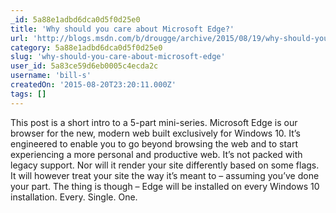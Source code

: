 ```yaml
---
_id: 5a88e1adbd6dca0d5f0d25e0
title: 'Why should you care about Microsoft Edge?'
url: 'http://blogs.msdn.com/b/drougge/archive/2015/08/19/why-should-you-care-about-microsoft-edge.aspx'
category: 5a88e1adbd6dca0d5f0d25e0
slug: 'why-should-you-care-about-microsoft-edge'
user_id: 5a83ce59d6eb0005c4ecda2c
username: 'bill-s'
createdOn: '2015-08-20T23:20:11.000Z'
tags: []
---
```


This post is a short intro to a 5-part mini-series. Microsoft Edge is our browser for the new, modern web built exclusively for Windows 10. It’s engineered to enable you to go beyond browsing the web and to start experiencing a more personal and productive web. It’s not packed with legacy support. Nor will it render your site differently based on some flags. It will however treat your site the way it’s meant to – assuming you’ve done your part. The thing is though – Edge will be installed on every Windows 10 installation.
Every. Single. One.
